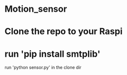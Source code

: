 # Motion_sensor

# Clone the repo to your Raspi
# run 'pip install smtplib'
run 'python sensor.py' in the clone dir
